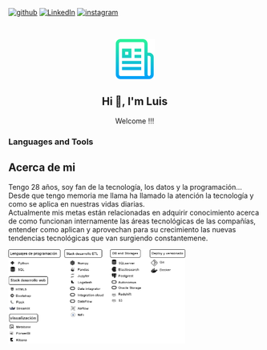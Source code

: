 [![github][github-shield]][github-url] [![LinkedIn][linkedin-shield]][linkedin-url] [![instagram][instagram-shield]][instagram-url]

<link rel="stylesheet" href="https://cdn.jsdelivr.net/gh/devicons/devicon@v2.14.0/devicon.min.css">

<!-- PROJECT LOGO -->
<br />
<p align="center">

  <img src="images/logo.png" alt="Logo" width="80" height="80">

  <h2  align="center">Hi 👋, I'm Luis</h2>
  <p align="center">
    Welcome !!!
  </p> 
</p>



### Languages and Tools
<!-- in your body -->
<i class="devicon-python-plain"></i>
<i class="devicon-postgresql-plain"></i><i class="devicon-sqlalchemy-plain"></i><i class="devicon-microsoftsqlserver-plain"></i><i class="devicon-pandas-original"><i class="devicon-numpy-original"></i></i><i class="devicon-amazonwebservices-plain-wordmark"></i><i class="devicon-jupyter-plain-wordmark"></i><i class="devicon-azure-plain-wordmark"></i><i class="devicon-docker-plain-wordmark"></i><i class="devicon-oracle-original"></i><i class="devicon-git-plain"></i><i class="devicon-github-original"></i><i class="devicon-linux-plain"></i>

<!-- Acerca de mi -->
## Acerca de mi
Tengo 28 años, soy fan de la tecnología, los datos y la programación...
<br />
Desde que tengo memoria me llama ha llamado la atención la tecnología y como se aplica en
nuestras vidas diarias.
<br />
Actualmente mis metas están relacionadas en adquirir conocimiento acerca de como funcionan
internamente las áreas tecnológicas de las compañías, entender como aplican y aprovechan
para su crecimiento las nuevas tendencias tecnológicas que van surgiendo constantemene.


<p align="left">

  <img src="images/IconsSkills.drawio.png" alt="Logo" width="70%">

</p>


<!-- VARS -->

[linkedin-shield]: https://img.shields.io/badge/LinkedIn-0077B5?style=for-the-badge&logo=linkedin&logoColor=white
[linkedin-url]: https://www.linkedin.com/in/luisarg03/


[github-shield]:https://img.shields.io/badge/GitHub-100000?style=for-the-badge&logo=github&logoColor=white
[github-url]:https://github.com/Luisarg03

[instagram-shield]:https://img.shields.io/badge/Instagram-E4405F?style=for-the-badge&logo=instagram&logoColor=white
[instagram-url]:https://www.instagram.com/hiro_lmp/
